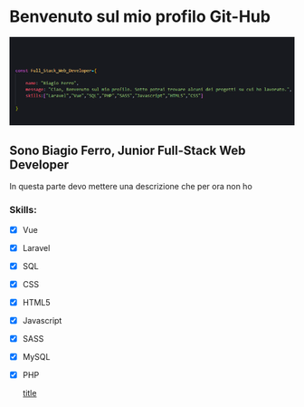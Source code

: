 # Benvenuto sul mio profilo Git-Hub

![title](images/idk.png)


## Sono Biagio Ferro, Junior Full-Stack Web Developer
In questa parte devo mettere una descrizione che per ora non ho



### Skills:

- [x] Vue
- [x] Laravel
- [x] SQL
- [x] CSS
- [x] HTML5
- [x] Javascript
- [x] SASS
- [x] MySQL
- [x] PHP

	[title](https://www.example.com)
